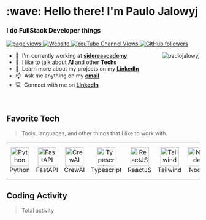 <h1 align="left" id="macropower-title">:wave: Hello there! I'm Paulo Jalowyj</h1>
<h3 align="left">I do FullStack Developer things</h3>

<p align="left">
  <a href="https://github.com/paulojalowyj">
    <img src="https://komarev.com/ghpvc/?username=paulojalowyj" alt="page views" />
  </a>
  <a href="https://sidereaacademy.com">
    <img alt="Website" src="https://img.shields.io/website?url=https://sidereaacademy.com">
  </a>
  <a href="https://www.youtube.com/@sidereaacademy">
    <img alt="YouTube Channel Views" src="https://img.shields.io/youtube/channel/views/UCO99pBThL3DdRUIkq3o0GCw?style=flat&logo=youtube">
  </a>
  <a href="https://github.com/paulojalowyj?tab=followers">
    <img alt="GitHub followers" src="https://img.shields.io/github/followers/paulojalowyj?style=flat&logo=github">
  </a>
</p>

<a href="#techs">
  <img src="https://github-readme-streak-stats.herokuapp.com/?user=paulojalowyj" alt="paulojalowyj" align="right" />
</a>

- :office: &nbsp;I'm currently working at **[sidereaacademy]**
- :speech_balloon: &nbsp;I like to talk about **AI** and other **Techs**
- :book: &nbsp;Learn more about my projects on my **[LinkedIn]**
- :mailbox: &nbsp;Ask me anything on my **[email]**
- :computer: &nbsp;Connect with me on **[LinkedIn]**

<br>

<h2 align="left" id="techs">Favorite Tech</h2>

> Tools, languages, and other things that I like to work with.

<table>
  <tr>
      <td align="center" width="96">
      <a href="#">
        <img src="https://user-images.githubusercontent.com/25181517/183423507-c056a6f9-1ba8-4312-a350-19bcbc5a8697.png" width="48" height="48" alt="Python" />
      </a>
      <br>Python
    </td>
        <td align="center"  width="96">
      <a href="#">
        <img src="https://avatars.githubusercontent.com/u/156354296?s=200&v=4" width="48" height="48" alt="FastAPI" />
      </a>
      <br>FastAPI
    </td>
        <td align="center" width="96">
      <a href="#" >
        <img src="https://avatars.githubusercontent.com/u/170677839?v=4" width="48" height="48" alt="CrewAI" />
      </a>
      <br>CrewAI
    </td>
    <td align="center" width="96">
      <a href="#">
        <img src="https://user-images.githubusercontent.com/25181517/183890598-19a0ac2d-e88a-4005-a8df-1ee36782fde1.png" width="48" height="48" alt="Typescript" />
      </a>
      <br>Typescript
    </td>
        <td align="center" width="96">
      <a href="#" >
        <img src="https://user-images.githubusercontent.com/25181517/183897015-94a058a6-b86e-4e42-a37f-bf92061753e5.png" width="48" height="48" alt="ReactJS" />
      </a>
      <br>ReactJS
    </td>
        <td align="center" width="96">
      <a href="#" >
        <img src="https://user-images.githubusercontent.com/25181517/202896760-337261ed-ee92-4979-84c4-d4b829c7355d.png" width="48" height="48" alt="Tailwind" />
      </a>
      <br>Tailwind
    </td>
    <td align="center" width="96">
      <a href="#">
        <img src="https://user-images.githubusercontent.com/25181517/183568594-85e280a7-0d7e-4d1a-9028-c8c2209e073c.png" width="48" height="48" alt="Node" />
      </a>
      <br>Node
    </td>
    <td align="center" width="96">
      <a href="#">
        <img src="https://github.com/marwin1991/profile-technology-icons/assets/136815194/519bfaf3-c242-431e-a269-876979f05574" width="48" height="48" alt="NestJS" />
      </a>
      <br>NestJS
    </td>
    <td align="center" width="96">
      <a href="#macropower-tech" >
        <img src="https://user-images.githubusercontent.com/25181517/192108891-d86b6220-e232-423a-bf5f-90903e6887c3.png" width="48" height="48" alt="VS Code" />
      </a>
      <br>VS Code
    </td>
  </tr>
</table>

<h2 align="left">Coding Activity</h2>

> Total activity

<!-- links -->

[email]: mailto:paulo@typefy.tech "paulo@typefy.tech"
[linkedin]: https://www.linkedin.com/in/paulojalowyj "Paulo Jalowyj LinkedIn"
[sidereaacademy]: https://sidereaacademy.com "Sidérea Academy"

